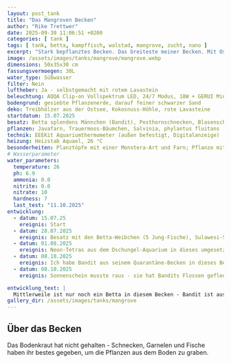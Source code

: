 ```yaml
---
layout: post_tank
title: "Das Mangroven Becken"
author: "Rike Trettwer"
date: 2025-09-30 11:06:51 +0200
categories: [ tank ]
tags: [ tank, betta, kampffisch, walstad, mangrove, zucht, nano ]
excerpt: "Stark bepflanztes Becken. Das breiteste meiner Becken. Mit Ostsee-Treibholz."
image: /assets/images/tanks/mangrove/mangrove.webp
dimensions: 50x35x30 cm
fassungsvermoegen: 30L
water_type: Süßwasser
filter: Nein
luftheber: Ja - selbstgemacht mit rotem Lavastein
beleuchtung: AQQA Clip-on Vollspektrum LED, 24/7 Modus, 18W + GERUI Mini LED 7W
bodengrund: gesiebte Pflanzenerde, darauf feiner schwarzer Sand
deko: Treibhölzer aus der Ostsee, Kokosnuss-Höhle, rote Lavasteine
startdatum: 15.07.2025
besatz: Betta splendens Männchen (Bandit), Posthornschnecken, Blasenschnecken, Neocaridina Garnelen, 1-2 Rennschnecken, 1 Sulawesi Schnecke, 4-5 Neon Tetras
pflanzen: Javafarn, Trauermoos-Bäumchen, Salvinia, phylantus fluitans
technik: EEEKit Aquariumthermometer (außen befestigt, Digitalanzeige)
heizung: Heizstab Aquael, 26 °C
besonderheiten: Planztöpfe mit einer Monstera-Art und Farn; Pflanze mit großer emerser Blüte. Die Einlauf-Phase hat am längsten gedauert mit ordentlicher Bakterienblüte.
# Wasserparameter
water_parameters:
  temperature: 26
  ph: 6.9
  ammonia: 0.0
  nitrite: 0.0
  nitrate: 10
  hardness: 7
  last_test: "11.10.2025"
entwicklung:
  - datum: 15.07.25
    ereignis: Start
  - datum: 28.07.2025
    ereignis: Besatz mit den Betta-Weibchen (5 Jung-Fische), Sulawesi-Schnecke, Zwerggarnelen
  - datum: 01.08.2025
    ereignis: Neon-Tetras aus dem Dschungel-Aquarium in dieses umgesetzt
  - datum: 08.10.2025
    ereignis: Ich habe Bandit aus seinem Quarantäne-Becken in dieses Becken umgesetzt. Er sieht noch schwach und dünn aus - Sonnenschein ist aktuell dominant und sehr kritisch ihrem neuen Mitbewohner gegenüber.
  - datum: 08.10.2025
    ereignis: Sonnenschein musste raus - sie hat Bandits Flossen gefleddert und ihn gejagt! Sie ist ins Höhlen-Becken umgezogen.

entwicklung_text: |
  Mittlerweile ist nur noch ein Betta in diesem Becken - Bandit ist aus der Quarantäne eingezogen, nachdem Sonnenschein wegen aggressivem Verhalten ins Höhlen-Becken umziehen musste.
gallery_dir: /assets/images/tanks/mangrove
---
```










## Über das Becken
Das Bodenkraut hat nicht gehalten - Schnecken, Garnelen und Fische haben ihr bestes gegeben, um die Pflanzen aus dem Boden zu graben.
